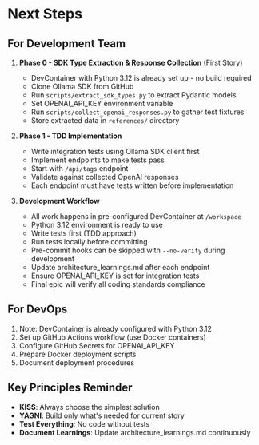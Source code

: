 # Next Steps

## For Development Team

1. **Phase 0 - SDK Type Extraction & Response Collection** (First Story)
   - DevContainer with Python 3.12 is already set up - no build required
   - Clone Ollama SDK from GitHub
   - Run `scripts/extract_sdk_types.py` to extract Pydantic models
   - Set OPENAI_API_KEY environment variable
   - Run `scripts/collect_openai_responses.py` to gather test fixtures
   - Store extracted data in `references/` directory

2. **Phase 1 - TDD Implementation**
   - Write integration tests using Ollama SDK client first
   - Implement endpoints to make tests pass
   - Start with `/api/tags` endpoint
   - Validate against collected OpenAI responses
   - Each endpoint must have tests written before implementation

3. **Development Workflow**
   - All work happens in pre-configured DevContainer at `/workspace`
   - Python 3.12 environment is ready to use
   - Write tests first (TDD approach)
   - Run tests locally before committing
   - Pre-commit hooks can be skipped with `--no-verify` during development
   - Update architecture_learnings.md after each endpoint
   - Ensure OPENAI_API_KEY is set for integration tests
   - Final epic will verify all coding standards compliance

## For DevOps

1. Note: DevContainer is already configured with Python 3.12
2. Set up GitHub Actions workflow (use Docker containers)
3. Configure GitHub Secrets for OPENAI_API_KEY
4. Prepare Docker deployment scripts
5. Document deployment procedures

## Key Principles Reminder

- **KISS**: Always choose the simplest solution
- **YAGNI**: Build only what's needed for current story
- **Test Everything**: No code without tests
- **Document Learnings**: Update architecture_learnings.md continuously
